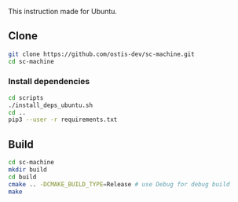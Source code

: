 This instruction made for Ubuntu.

## Clone

```sh
git clone https://github.com/ostis-dev/sc-machine.git
cd sc-machine
```

### Install dependencies

```sh
cd scripts
./install_deps_ubuntu.sh
cd ..
pip3 --user -r requirements.txt
```

## Build

```sh
cd sc-machine
mkdir build
cd build
cmake .. -DCMAKE_BUILD_TYPE=Release # use Debug for debug build
make
```
